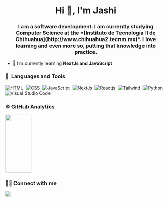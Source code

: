 <h1 align="center">Hi 👋, I'm Jashi</h1>
<h3 align="center">I am a software development. I am currently studying Computer Science at the *[Instituto de Tecnología II de Chihuahua](http://www.chihuahua2.tecnm.mx)*. I love learning and even more so, putting that knowledge into practice.</h3>



- 🌱 I’m currently learning **NextJs and JavaScript**
  
### 🔧 &nbsp;Languages and Tools

![HTML](https://img.shields.io/badge/-HTML-09070f?style=flat&logo=HTML5&logoColor=ffffff)&nbsp;
![CSS](https://img.shields.io/badge/-CSS-09070f?style=flat&logo=css3&logoColor=ffffff)&nbsp;
![JavaScript](https://img.shields.io/badge/-JavaScript-09070f?style=flat&logo=javascript&logoColor=ffffff)&nbsp;
![NextJs](https://img.shields.io/badge/-NextJs-09070f?style=flat&logo=next.js&logoColor=ffffff)&nbsp;
![Reactjs](https://img.shields.io/badge/-Reactjs-09070f?style=flat&logo=react&logoColor=ffffff)&nbsp;
![Tailwind](https://img.shields.io/badge/-Tailwind-09070f?style=flat&logo=tailwindcss&logoColor=ffffff)&nbsp;
![Python](https://img.shields.io/badge/-Python-09070f?style=flat&logo=python&logoColor=ffffff)&nbsp;
![Visual Studio Code](https://img.shields.io/badge/-Visual%20Studio%20Code-09070f?style=flat&logo=visual-studio-code&logoColor=ffffff)&nbsp;


### ⚙️  GitHub Analytics
<p>
<a href="https://github.com/jasielongas777">
  <img width="40%" height="180em" src="https://github-readme-stats.vercel.app/api/top-langs?username=jasielongas777&show_icons=true&locale=en&layout=compact"/>
</a>
</p>

### 🤝🏻  Connect with me
<p>
<a href=""mailto:jasho77712345@gmail.com""><img src="https://img.shields.io/badge/Jasho77712345-red?logo=gmail"/></a>
</p>

